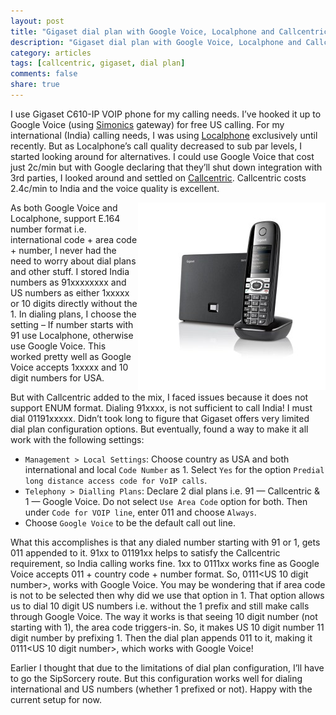 ```yaml
---
layout: post
title: "Gigaset dial plan with Google Voice, Localphone and Callcentric"
description: "Gigaset dial plan with Google Voice, Localphone and Callcentric"
category: articles
tags: [callcentric, gigaset, dial plan]
comments: false
share: true
---
```


I use Gigaset C610-IP VOIP phone for my calling needs. I’ve hooked it up to Google Voice (using [Simonics](https://simonics.com/gvgw/) gateway) for free US calling. For my international (India) calling needs, I was using [Localphone](http://www.localphone.com/) exclusively until recently. But as Localphone’s call quality decreased to sub par levels, I started looking around for alternatives. I could use Google Voice that cost just 2c/min but with Google declaring that they’ll shut down integration with 3rd parties, I looked around and settled on [Callcentric](http://www.callcentric.com/). Callcentric costs 2.4c/min to India and the voice quality is excellent.

<img style="float:right" src="/images/gigaset-c610ip.jpg" />

As both Google Voice and Localphone, support E.164 number format i.e. international code +  area code + number, I never had the need to worry about dial plans and other stuff. I stored India numbers as 91xxxxxxxx and US numbers as either 1xxxxx or 10 digits directly without the 1. In dialing plans, I choose the setting – If number starts with 91 use Localphone, otherwise use Google Voice. This worked pretty well as Google Voice accepts 1xxxxx and 10 digit numbers for USA.

But with Callcentric added to the mix, I faced issues because it does not support ENUM format. Dialing 91xxxx, is not sufficient to call India! I must dial 01191xxxxx. Didn’t took long to figure that Gigaset offers very limited dial plan configuration options. But eventually, found a way to make it all work with the following settings:

* `Management > Local Settings`: Choose country as USA and both international and local `Code Number` as 1. Select `Yes` for the option `Predial long distance access code for VoIP calls`.
* `Telephony > Dialling Plans`: Declare 2 dial plans i.e. 91 — Callcentric  &  1 — Google Voice. Do not select `Use Area Code` option for both. Then under `Code for VOIP line`, enter 011 and choose `Always`.
* Choose `Google Voice` to be the default call out line.

What this accomplishes is that any dialed number starting with 91 or 1, gets 011 appended to it. 91xx to 01191xx helps to satisfy the Callcentric requirement, so India calling works fine. 1xx to 0111xx works fine as Google Voice accepts 011 + country code + number format. So, 0111<US 10 digit number>, works with Google Voice. You may be wondering that if area code is not to be selected then why did we use that option in 1. That option allows us to dial 10 digit US numbers i.e. without the 1 prefix and still make calls through Google Voice. The way it works is that seeing 10 digit number (not starting with 1), the area code triggers-in. So, it makes US 10 digit number 11 digit number by prefixing 1. Then the dial plan appends 011 to it, making it 0111<US 10 digit number>, which works with Google Voice!

Earlier I thought that due to the limitations of dial plan configuration, I’ll have to go the SipSorcery route. But this configuration works well for dialing international and US numbers (whether 1 prefixed or not). Happy with the current setup for now.
